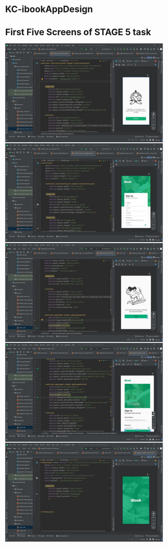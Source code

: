 # KC-ibookAppDesign

# First Five Screens of STAGE 5 task


![](shots/A.jpg)
![](shots/B.jpg)
![](shots/C.jpg)
![](shots/D.jpg)
![](shots/E.jpg)
